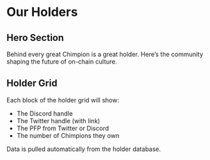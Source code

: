 # Our Holders

## Hero Section
Behind every great Chimpion is a great holder. Here’s the community shaping the future of on-chain culture.

## Holder Grid
Each block of the holder grid will show:
- The Discord handle
- The Twitter handle (with link)
- The PFP from Twitter or Discord
- The number of Chimpions they own

Data is pulled automatically from the holder database.
